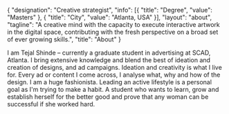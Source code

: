 {
  "designation": "Creative strategist",
  "info": [{
    "title": "Degree",
    "value": "Masters"
  }, {
    "title": "City",
    "value": "Atlanta, USA"
  }],
  "layout": "about",
  "tagline": "A creative mind with the capacity to execute interactive artwork in the digital space, contributing with the fresh perspective on a broad set of ever growing skills.",
  "title": "About"
}

I am Tejal Shinde – currently a graduate student in advertising at SCAD, Atlanta. I bring extensive knowledge and blend the best of ideation and creation of designs, and ad campaigns. Ideation and creativity is what I live for. Every ad or content I come across, I analyse what, why and how of the design. I am a huge fashionista. Leading an active lifestyle is a personal goal as I'm trying to make a habit. A student who wants to learn, grow and establish herself for the better good and prove that any woman can be successful if she worked hard.
